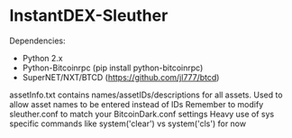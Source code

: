 # InstantDEX-Sleuther

Dependencies:

- Python 2.x
- Python-Bitcoinrpc (pip install python-bitcoinrpc)
- SuperNET/NXT/BTCD (https://github.com/jl777/btcd)

assetInfo.txt contains names/assetIDs/descriptions for all assets. Used to allow asset names to be entered instead of IDs
Remember to modify sleuther.conf to match your BitcoinDark.conf settings
Heavy use of sys specific commands like system('clear') vs system('cls') for now
